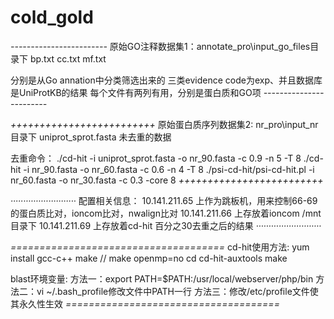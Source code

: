 # cold_gold

*------------------------*
原始GO注释数据集1：annotate_pro\input_go_files目录下
bp.txt
cc.txt
mf.txt

分别是从Go annation中分类筛选出来的 三类evidence code为exp、并且数据库是UniProtKB的结果
每个文件有两列有用，分别是蛋白质和GO项
*------------------------*


*+++++++++++++++++++++++++*
原始蛋白质序列数据集2: nr_pro\input_nr目录下
uniprot_sprot.fasta 未去重的数据

去重命令：
./cd-hit -i uniprot_sprot.fasta -o nr_90.fasta -c 0.9 -n 5 -T 8
./cd-hit -i nr_90.fasta -o nr_60.fasta -c 0.6 -n 4 -T 8
./psi-cd-hit/psi-cd-hit.pl -i nr_60.fasta -o nr_30.fasta -c 0.3 -core 8
*+++++++++++++++++++++++++*


*··························*
配置相关信息：
10.141.211.65 上作为跳板机，用来控制66-69的蛋白质比对，ioncom比对，nwalign比对
10.141.211.66 上存放着ioncom /mnt目录下
10.141.211.69 上存放着cd-hit 百分之30去重之后的结果
*··························*


*=====================================*
cd-hit使用方法:
yum install gcc-c++
make  //  make openmp=no
cd cd-hit-auxtools
make

blast环境变量:
方法一：export PATH=$PATH:/usr/local/webserver/php/bin
方法二：vi ~/.bash_profile修改文件中PATH一行
方法三：修改/etc/profile文件使其永久性生效
*=====================================*
